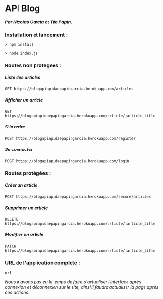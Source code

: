 # API Blog

***Par Nicolas Garcia et Tilo Papin.***

### Installation et lancement :

```
> npm install
```

```
> node index.js
```

### Routes non protégées :

##### Liste des articles
```
GET https://blogapiapidaepapingarcia.herokuapp.com/articles
```

##### Afficher un article
```
GET https://blogapiapidaepapingarcia.herokuapp.com/article/:article_title
```

##### S'inscrire
```
POST https://blogapiapidaepapingarcia.herokuapp.com/register
```

##### Se connecter
```
POST https://blogapiapidaepapingarcia.herokuapp.com/login
```

### Routes protégées :

##### Créer un article
```
POST https://blogapiapidaepapingarcia.herokuapp.com/secure/articles
```
##### Supprimer un article
```
DELETE https://blogapiapidaepapingarcia.herokuapp.com/article/:article_title
```

##### Modifier un article
```
PATCH https://blogapiapidaepapingarcia.herokuapp.com/article/:article_title
```

### URL de l'application complete :

```
url
```

*Nous n'avons pas eu le temps de faire s'actualiser l'interface après connexion et déconnexion sur le site, ainsi il faudra actualiser la page après ces actions.*
